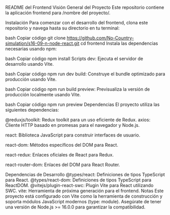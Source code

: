 README del Frontend
Visión General del Proyecto
Este repositorio contiene la aplicación frontend para /nombre del proyecto/.

Instalación
Para comenzar con el desarrollo del frontend, clona este repositorio y navega hasta su directorio en tu terminal:

bash
Copiar código
git clone https://github.com/No-Country-simulation/s16-09-n-node-react.git
cd frontend
Instala las dependencias necesarias usando npm:

bash
Copiar código
npm install
Scripts
dev: Ejecuta el servidor de desarrollo usando Vite.

bash
Copiar código
npm run dev
build: Construye el bundle optimizado para producción usando Vite.

bash
Copiar código
npm run build
preview: Previsualiza la versión de producción localmente usando Vite.

bash
Copiar código
npm run preview
Dependencias
El proyecto utiliza las siguientes dependencias:

@reduxjs/toolkit: Redux toolkit para un uso eficiente de Redux.
axios: Cliente HTTP basado en promesas para el navegador y Node.js. 

react: Biblioteca JavaScript para construir interfaces de usuario.

react-dom: Métodos específicos del DOM para React.

react-redux: Enlaces oficiales de React para Redux.

react-router-dom: Enlaces del DOM para React Router.

Dependencias de Desarrollo
@types/react: Definiciones de tipos TypeScript para React.
@types/react-dom: Definiciones de tipos TypeScript para ReactDOM.
@vitejs/plugin-react-swc: Plugin Vite para React utilizando SWC.
vite: Herramienta de próxima generación para el frontend.
Notas
Este proyecto está configurado con Vite como la herramienta de construcción y soporta módulos JavaScript modernos (type: module). Asegúrate de tener una versión de Node.js >= 16.0.0 para garantizar la compatibilidad.
